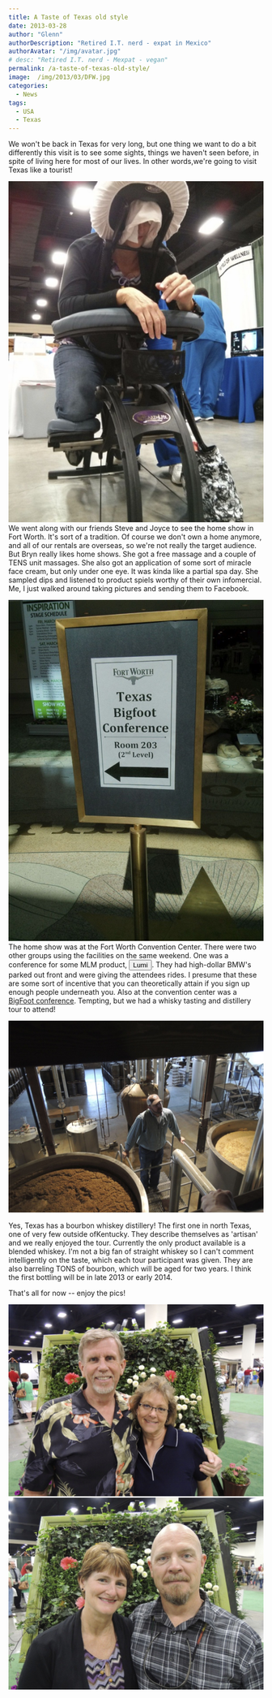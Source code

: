 ```yaml
---
title: A Taste of Texas old style
date: 2013-03-28
author: "Glenn"
authorDescription: "Retired I.T. nerd - expat in Mexico"
authorAvatar: "/img/avatar.jpg"
# desc: "Retired I.T. nerd - Mexpat - vegan"
permalink: /a-taste-of-texas-old-style/
image:  /img/2013/03/DFW.jpg
categories:
  - News
tags:
  - USA
  - Texas
---
```


We won't be back in Texas for very long, but one thing we want to do a bit differently this visit is to see some sights, things we haven't seen before, in spite of living here for most of our lives. In other words,we're going to visit Texas like a tourist!

![Massage](/img/2013/03/Home-Show-18.jpg)
We went along with our friends Steve and Joyce to see the home show in Fort Worth. It's sort of a tradition. Of course we don't own a home anymore, and all of our rentals are overseas, so we're not really the target audience. But Bryn really likes home shows. She got a free massage and a couple of TENS unit massages. She also got an application of some sort of miracle face cream, but only under one eye. It was kinda like a partial spa day. She sampled dips and listened to product spiels worthy of their own infomercial. Me, I just walked around taking pictures and sending them to Facebook.

![Special Guest: Chewbacca](/img/2013/03/Home-Show-29-Version-2.jpg)
The home show was at the Fort Worth Convention Center. There were two other groups using the facilities on the same weekend. One was a conference for some MLM product, <button data-balloon="Evidently an MLM spin-off of NuSkin" data-balloon-pos="up">Lumi</button>. They had high-dollar BMW's parked out front and were giving the attendees rides. I presume that these are some sort of incentive that you can theoretically attain if you sign up enough people underneath you. Also at the convention center was a [BigFoot conference](https://dfw.cbslocal.com/2013/03/15/bigfoot-hunters-gather-in-fort-worth-this-weekend/). Tempting, but we had a whisky tasting and distillery tour to attend!

![Whiskey Distillery 20](/img/2013/03/Whiskey-Distillery-20.jpg)

Yes, Texas has a bourbon whiskey distillery! The first one in north Texas, one of very few outside ofKentucky. They describe themselves as 'artisan' and we really enjoyed the tour. Currently the only product available is a blended whiskey. I'm not a big fan of straight whiskey so I can't comment intelligently on the taste, which each tour participant was given. They are also barreling TONS of bourbon, which will be aged for two years. I think the first bottling will be in late 2013 or early 2014.

That's all for now -- enjoy the pics!

![Framed](/img/2013/03/Home-Show-22-Version-2.jpg)
![Framed 2](/img/2013/03/Home-Show-24-Version-2.jpg)